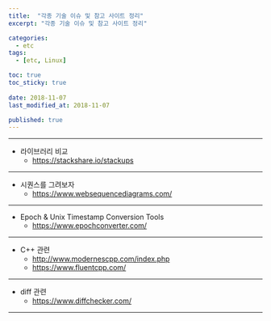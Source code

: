 ```yaml
---
title:  "각종 기술 이슈 및 참고 사이트 정리"
excerpt: "각종 기술 이슈 및 참고 사이트 정리"

categories:
  - etc
tags:
  - [etc, Linux]

toc: true
toc_sticky: true
 
date: 2018-11-07
last_modified_at: 2018-11-07

published: true
---
```



---
* 라이브러리 비교
    * https://stackshare.io/stackups

---

* 시퀀스를 그려보자
    * https://www.websequencediagrams.com/

---
* Epoch & Unix Timestamp Conversion Tools
    * https://www.epochconverter.com/

---

*  C++  관련
    * http://www.modernescpp.com/index.php
    * https://www.fluentcpp.com/

---
* diff 관련
	* https://www.diffchecker.com/

---


